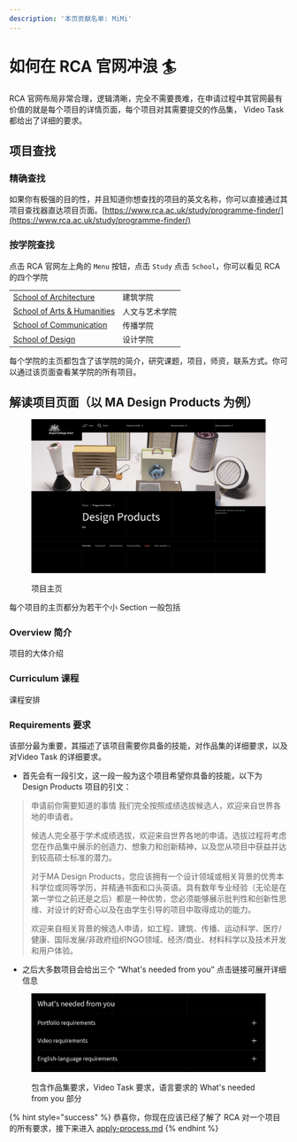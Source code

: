 ```yaml
---
description: '本页贡献名单: MiMi'
---
```


# 如何在 RCA 官网冲浪 🏄

RCA 官网布局非常合理，逻辑清晰，完全不需要畏难，在申请过程中其官网最有价值的就是每个项目的详情页面，每个项目对其需要提交的作品集， Video Task 都给出了详细的要求。

## 项目查找

### 精确查找

如果你有极强的目的性，并且知道你想查找的项目的英文名称，你可以直接通过其项目查找器直达项目页面。[https://www.rca.ac.uk/study/programme-finder/](https://www.rca.ac.uk/study/programme-finder/)

### 按学院查找

点击 RCA 官网左上角的 `Menu` 按钮，点击 `Study` 点击 `School`，你可以看见 RCA 的四个学院

|                                                                                            |         |
| ------------------------------------------------------------------------------------------ | ------- |
|  [School of Architecture](https://www.rca.ac.uk/study/schools/school-architecture/)        | 建筑学院    |
| [School of Arts & Humanities](https://www.rca.ac.uk/study/schools/school-arts-humanities/) | 人文与艺术学院 |
| [School of Communication](https://www.rca.ac.uk/study/schools/school-communication/)       | 传播学院    |
| [School of Design ](https://www.rca.ac.uk/study/schools/school-design/)                    | 设计学院    |

每个学院的主页都包含了该学院的简介，研究课题，项目，师资，联系方式。你可以通过该页面查看某学院的所有项目。

## 解读项目页面（以 MA Design Products 为例）

<figure><img src="../../.gitbook/assets/2024-04-25 at 07.54.19.jpg" alt=""><figcaption><p>项目主页</p></figcaption></figure>

每个项目的主页都分为若干个小 Section 一般包括

### Overview 简介

项目的大体介绍

### Curriculum 课程

课程安排

### Requirements 要求

该部分最为重要，其描述了该项目需要你具备的技能，对作品集的详细要求，以及对Video Task 的详细要求。

* 首先会有一段引文，这一段一般为这个项目希望你具备的技能，以下为 Design Products 项目的引文：

> 申请前你需要知道的事情 我们完全按照成绩选拔候选人，欢迎来自世界各地的申请者。
>
> 候选人完全基于学术成绩选拔，欢迎来自世界各地的申请。选拔过程将考虑您在作品集中展示的创造力、想象力和创新精神，以及您从项目中获益并达到较高硕士标准的潜力。
>
> 对于MA Design Products，您应该拥有一个设计领域或相关背景的优秀本科学位或同等学历，并精通书面和口头英语。具有数年专业经验（无论是在第一学位之前还是之后）都是一种优势，您必须能够展示批判性和创新性思维、对设计的好奇心以及在由学生引导的项目中取得成功的能力。
>
> 欢迎来自相关背景的候选人申请，如工程、建筑、传播、运动科学、医疗/健康、国际发展/非政府组织NGO领域、经济/商业、材料科学以及技术开发和用户体验。

* 之后大多数项目会给出三个 “What's needed from you” 点击链接可展开详细信息

<figure><img src="../../.gitbook/assets/2024-04-25 at 08.07.28.jpg" alt=""><figcaption><p>包含作品集要求，Video Task 要求，语言要求的 What's needed from you 部分</p></figcaption></figure>

{% hint style="success" %}
恭喜你，你现在应该已经了解了 RCA 对一个项目的所有要求，接下来进入 [apply-process.md](apply-process.md "mention")
{% endhint %}

